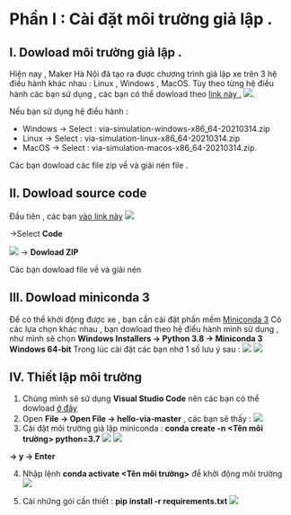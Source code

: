 # Phần I : Cài đặt môi trường giả lập . 
## I. Dowload môi trường giả lập .
Hiện nay , Maker Hà Nội đã tạo ra được chương trình giả lập xe  trên 3 hệ điều hành khác nhau : Linux , Windows , MacOS.
Tùy theo từng hệ điều hành các bạn sử dụng , các bạn có thể dowload theo [link này .](https://github.com/makerhanoi/via-simulation-jeep/releases/tag/v0.1-alpha "Github Maker Hanoi")
![](https://i.imgur.com/Usr2cTl.png).

Nếu bạn sử dụng hệ điều hành : 
* Windows -> Select : via-simulation-windows-x86_64-20210314.zip
* Linux -> Select : via-simulation-linux-x86_64-20210314.zip
* MacOS -> Select : via-simulation-macos-x86_64-20210314.zip. 


Các bạn dowload các file zip về và giải nén file .

## II. Dowload source code
 Đầu tiên , các bạn [vào link này](https://github.com/makerhanoi/hello-via)
![](https://i.imgur.com/TUG9FiX.png)

 ->Select **Code**
 
 
![](https://i.imgur.com/DF7WLXg.png)
 -> **Dowload ZIP**

Các bạn dowload file về và giải nén 

## III. Dowload miniconda 3
Để có thể khởi động được xe , bạn cần cài đặt phần mềm [Miniconda 3](https://docs.conda.io/en/latest/miniconda.html)
Có các lựa chọn khác nhau , bạn dowload theo hệ điều hành mình sử dụng , như mình sẽ chọn **Windows Installers -> Python 3.8 -> Miniconda 3 Windows 64-bit**
Trong lúc cài đặt các bạn nhớ 1 số lưu ý sau : 
![](https://i.imgur.com/aSkRwc7.png)
![](https://i.imgur.com/VpDTeSq.png)

## IV. Thiết lập môi trường 


1. Chúng mình sẽ sử dụng **Visual Studio Code** nên các bạn có thể dowload [ở đây](https://code.visualstudio.com/download "Visual Studio Code ")
2. Open **File -> Open File -> hello-via-master** , các bạn sẽ thấy : 
![](https://i.imgur.com/OMZBOYn.png)
3. Cài đặt môi trường giả lập miniconda : **conda create -n <Tên môi trường> python=3.7**
 ![](https://i.imgur.com/Hf5KEZk.png)
 ![](https://i.imgur.com/9rE8HvV.png) 
 
 
 **-> y -> Enter**
 
 
4. Nhập lệnh **conda activate <Tên môi trường>** để khởi động môi trường
![](https://i.imgur.com/f4HfrqR.png)


5. Cài những gói cần thiết : **pip install -r requirements.txt**
![](https://i.imgur.com/Q8IbsCu.png)
